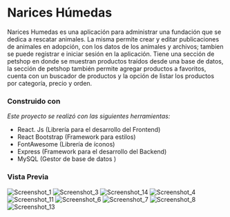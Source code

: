 # Narices Húmedas

Narices Humedas es una aplicación para administrar una fundación que se dedica a rescatar animales. La misma permite crear y editar publicaciones de animales en adopción, con los datos de los animales y archivos; tambien se puede registrar e iniciar sesión en la aplicación. Tiene una sección de petshop en donde se muestran productos traídos desde una base de datos, la sección de petshop también permite agregar productos a favoritos, cuenta con un buscador de productos y la opción de listar los productos por categoría, precio y orden.

### Construido con

*Este proyecto se realizó con las siguientes herramientas:*
- React. Js  (Librería para el desarrollo del Frontend)
- React Bootstrap (Framework para estilos)
- FontAwesome (Librería de íconos)
- Express (Framework para el desarrollo del Backend)
- MySQL (Gestor de base de datos )

### Vista Previa

![Screenshot_1](https://user-images.githubusercontent.com/54964669/103313302-73e76f00-49fe-11eb-8dda-153c29c45861.png)
![Screenshot_3](https://user-images.githubusercontent.com/54964669/103313701-a9408c80-49ff-11eb-81d7-87685a6d8cd7.png)
![Screenshot_14](https://user-images.githubusercontent.com/54964669/103313856-148a5e80-4a00-11eb-9d0f-ca938ec2e5f5.png)
![Screenshot_4](https://user-images.githubusercontent.com/54964669/103313358-98434b80-49fe-11eb-934b-da3f8eaa2a8e.png)
![Screenshot_11](https://user-images.githubusercontent.com/54964669/103313534-143d9380-49ff-11eb-95c9-93a6e21b70c1.png)
![Screenshot_6](https://user-images.githubusercontent.com/54964669/103313365-a09b8680-49fe-11eb-8ecc-79ddf026785e.png)
![Screenshot_7](https://user-images.githubusercontent.com/54964669/103313400-bc9f2800-49fe-11eb-8536-142caf4742f5.png)
![Screenshot_8](https://user-images.githubusercontent.com/54964669/103313427-caed4400-49fe-11eb-83a9-463cb1de3988.png)
![Screenshot_13](https://user-images.githubusercontent.com/54964669/103313445-d6d90600-49fe-11eb-88c9-c7f6633d0b3a.png)
